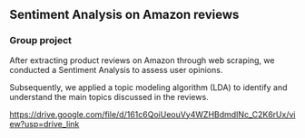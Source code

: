 ## Sentiment Analysis on Amazon reviews

### Group project

After extracting product reviews on Amazon through web scraping, we conducted a Sentiment Analysis to assess user opinions. 

Subsequently, we applied a topic modeling algorithm (LDA) to identify and understand the main topics discussed in the reviews.

https://drive.google.com/file/d/161c6QoiUeouVy4WZHBdmdINc_C2K6rUx/view?usp=drive_link
